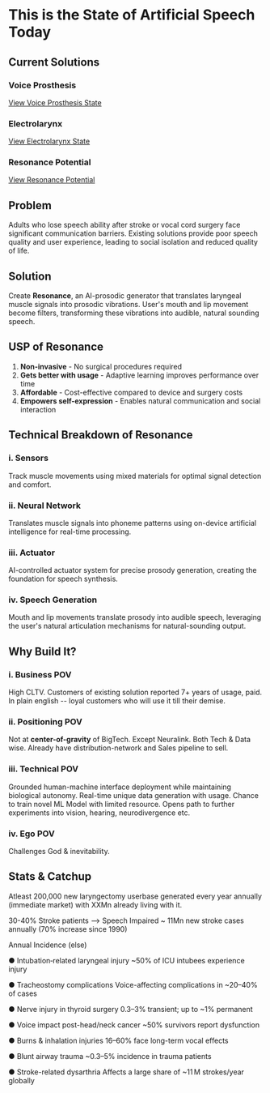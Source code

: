 # This is the State of Artificial Speech Today

## Current Solutions

### Voice Prosthesis
[View Voice Prosthesis State](https://drive.google.com/file/d/1EjtT3OkSbqxznwgjxbiLoBjMxN2qiCe1/view?usp=drivesdk)

### Electrolarynx
[View Electrolarynx State](https://drive.google.com/file/d/1EczeOOBIwngx5oHyzh7eK3IvV_FUtL4N/view?usp=drivesdk)

### Resonance Potential
[View Resonance Potential](https://drive.google.com/file/d/1EgorI2azDlFgtXu3mQayFJLDJ2fJesm9/view?usp=drivesdk)

## Problem

Adults who lose speech ability after stroke or vocal cord surgery face significant communication barriers. Existing solutions provide poor speech quality and user experience, leading to social isolation and reduced quality of life.

## Solution

Create **Resonance**, an AI-prosodic generator that translates laryngeal muscle signals into prosodic vibrations. User's mouth and lip movement become filters, transforming these vibrations into audible, natural sounding speech.

## USP of Resonance

1. **Non-invasive** - No surgical procedures required
2. **Gets better with usage** - Adaptive learning improves performance over time
3. **Affordable** - Cost-effective compared to device and surgery costs
4. **Empowers self-expression** - Enables natural communication and social interaction

## Technical Breakdown of Resonance

### i. Sensors
Track muscle movements using mixed materials for optimal signal detection and comfort.

### ii. Neural Network
Translates muscle signals into phoneme patterns using on-device artificial intelligence for real-time processing.

### iii. Actuator
AI-controlled actuator system for precise prosody generation, creating the foundation for speech synthesis.

### iv. Speech Generation
Mouth and lip movements translate prosody into audible speech, leveraging the user's natural articulation mechanisms for natural-sounding output.


## Why Build It?

### i. Business POV
High CLTV. Customers of existing solution reported 7+ years of usage, paid. In plain english -- loyal customers who will use it till their demise.


### ii. Positioning POV
Not at **center-of-gravity** of BigTech. Except Neuralink. Both Tech & Data wise. Already have distribution-network and Sales pipeline to sell.

### iii. Technical POV
Grounded human-machine interface deployment while maintaining biological autonomy. Real-time unique data generation with usage. Chance to train novel ML Model with limited resource. Opens path to further experiments into vision, hearing, neurodivergence etc. 

### iv. Ego POV
Challenges God & inevitability.


## Stats & Catchup

Atleast 200,000 new laryngectomy userbase generated every year annually (immediate market) with XXMn already living with it. 

30-40% Stroke patients --> Speech Impaired
~ 11Mn new stroke cases annually (70% increase since 1990)

Annual Incidence (else)

● Intubation‑related laryngeal injury	~50% of ICU intubees experience injury

● Tracheostomy complications	Voice-affecting complications in ~20–40% of cases

● Nerve injury in thyroid surgery	0.3–3% transient; up to ~1% permanent

● Voice impact post-head/neck cancer	~50% survivors report dysfunction

● Burns & inhalation injuries	16–60% face long-term vocal effects

● Blunt airway trauma	~0.3–5% incidence in trauma patients

● Stroke-related dysarthria	Affects a large share of ~11 M strokes/year globally


